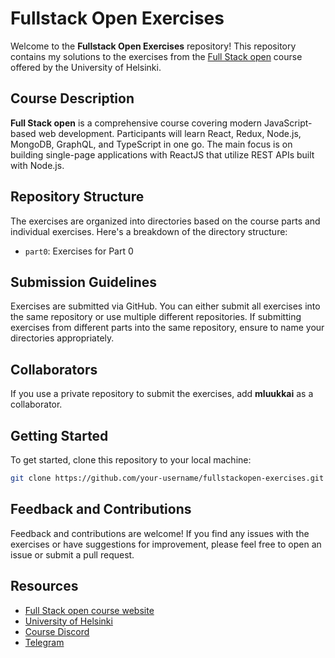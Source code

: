 # Fullstack Open Exercises

Welcome to the **Fullstack Open Exercises** repository! This repository contains my solutions to the exercises from the [Full Stack open](https://fullstackopen.com/en) course offered by the University of Helsinki.

## Course Description

**Full Stack open** is a comprehensive course covering modern JavaScript-based web development. Participants will learn React, Redux, Node.js, MongoDB, GraphQL, and TypeScript in one go. The main focus is on building single-page applications with ReactJS that utilize REST APIs built with Node.js.

## Repository Structure

The exercises are organized into directories based on the course parts and individual exercises. Here's a breakdown of the directory structure:

- `part0`: Exercises for Part 0


## Submission Guidelines

Exercises are submitted via GitHub. You can either submit all exercises into the same repository or use multiple different repositories. If submitting exercises from different parts into the same repository, ensure to name your directories appropriately.

## Collaborators

If you use a private repository to submit the exercises, add **mluukkai** as a collaborator.

## Getting Started

To get started, clone this repository to your local machine:

```bash
git clone https://github.com/your-username/fullstackopen-exercises.git
```

## Feedback and Contributions

Feedback and contributions are welcome! If you find any issues with the exercises or have suggestions for improvement, please feel free to open an issue or submit a pull request.

## Resources

- [Full Stack open course website](https://fullstackopen.com/en)
- [University of Helsinki](https://www.helsinki.fi/en)
- [Course Discord](https://study.cs.helsinki.fi/discord/join/fullstack)
- [Telegram](https://t.me/fullstackcourse)
